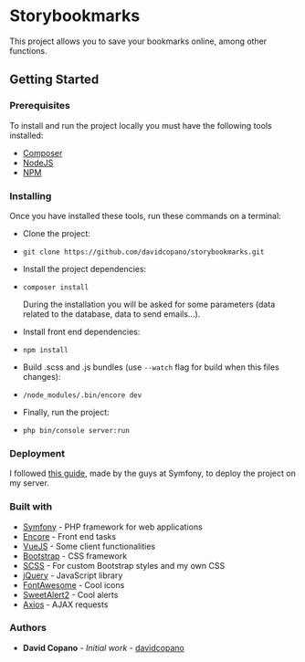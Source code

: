 # Storybookmarks

This project allows you to save your bookmarks online, among other functions.

## Getting Started

### Prerequisites

To install and run the project locally you must have the following tools installed:

- [Composer](https://getcomposer.org/download/)
- [NodeJS](https://nodejs.org/)
- [NPM](https://www.npmjs.com/get-npm)

### Installing

Once you have installed these tools, run these commands on a terminal:

- Clone the project:
- ```
  git clone https://github.com/davidcopano/storybookmarks.git
  ```
  
- Install the project dependencies:
- ```
  composer install
  ```
  During the installation you will be asked for some parameters (data related to the database, data to send emails...).
  
- Install front end dependencies:
- ```
  npm install
  ```
  
- Build .scss and .js bundles (use ``--watch`` flag for build when this files changes):
- ```
  /node_modules/.bin/encore dev
  ```

- Finally, run the project:
- ```
  php bin/console server:run
  ```
  
### Deployment

I followed [this guide](https://symfony.com/doc/3.4/deployment.html), made by the guys at Symfony, to deploy the project on my server.

### Built with

- [Symfony](https://symfony.com/) - PHP framework for web applications
- [Encore](https://symfony.com/doc/3.4/frontend/encore/installation.html) - Front end tasks
- [VueJS](https://vuejs.org/) - Some client functionalities
- [Bootstrap](https://getbootstrap.com/) - CSS framework
- [SCSS](https://sass-lang.com/) - For custom Bootstrap styles and my own CSS
- [jQuery](https://github.com/jquery/jquery) - JavaScript library
- [FontAwesome](https://fontawesome.com/) - Cool icons
- [SweetAlert2](https://github.com/sweetalert2/sweetalert2) - Cool alerts
- [Axios](https://github.com/axios/axios) - AJAX requests

### Authors

- **David Copano** - _Initial work_ - [davidcopano](https://github.com/davidcopano)